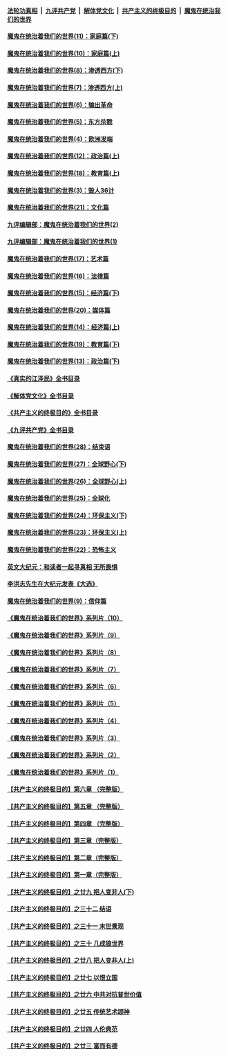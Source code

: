 ####  [法轮功真相](../../../../basic/blob/master/README.md?t=01020812) &nbsp;|&nbsp; [九评共产党](../../../../9ping.md/blob/master/README.md?t=01020812) &nbsp;|&nbsp; [解体党文化](../../../../jtdwh.md/blob/master/README.md?t=01020812)  &nbsp;|&nbsp; [共产主义的终极目的](../../../../gczydzjmd.md/blob/master/README.md?t=01020812) &nbsp;|&nbsp; [魔鬼在统治我们的世界](../../../../mgztzwmdsj.md/blob/master/README.md?t=01020812) 

#### [魔鬼在统治着我们的世界(11)：家庭篇(下)](../pages/nsc422/n10440961.md?t=01020812) 

#### [魔鬼在统治着我们的世界(10)：家庭篇(上)](../pages/nsc422/n10435448.md?t=01020812) 

#### [魔鬼在统治着我们的世界(8)：渗透西方(下)](../pages/nsc422/n10429603.md?t=01020812) 

#### [魔鬼在统治着我们的世界(7)：渗透西方(上)](../pages/nsc422/n10426013.md?t=01020812) 

#### [魔鬼在统治着我们的世界(6)：输出革命](../pages/nsc422/n10421536.md?t=01020812) 

#### [魔鬼在统治着我们的世界(5)：东方杀戮](../pages/nsc422/n10417707.md?t=01020812) 

#### [魔鬼在统治着我们的世界(4)：欧洲发端](../pages/nsc422/n10414890.md?t=01020812) 

#### [魔鬼在统治着我们的世界(12)：政治篇(上)](../pages/nsc422/n10444576.md?t=01020812) 

#### [魔鬼在统治着我们的世界(18)：教育篇(上)](../pages/nsc422/n10526970.md?t=01020812) 

#### [魔鬼在统治着我们的世界(3)：毁人36计](../pages/nsc422/n10411583.md?t=01020812) 

#### [魔鬼在统治着我们的世界(21)：文化篇](../pages/nsc422/n10597706.md?t=01020812) 

#### [九评编辑部：魔鬼在统治着我们的世界(2)](../pages/nsc422/n10410036.md?t=01020812) 

#### [九评编辑部：魔鬼在统治着我们的世界(1)](../pages/nsc422/n10406825.md?t=01020812) 

#### [魔鬼在统治着我们的世界(17)：艺术篇](../pages/nsc422/n10499093.md?t=01020812) 

#### [魔鬼在统治着我们的世界(16)：法律篇](../pages/nsc422/n10485969.md?t=01020812) 

#### [魔鬼在统治着我们的世界(15)：经济篇(下)](../pages/nsc422/n10469975.md?t=01020812) 

#### [魔鬼在统治着我们的世界(20)：媒体篇](../pages/nsc422/n10586579.md?t=01020812) 

#### [魔鬼在统治着我们的世界(14)：经济篇(上)](../pages/nsc422/n10457370.md?t=01020812) 

#### [魔鬼在统治着我们的世界(19)：教育篇(下)](../pages/nsc422/n10564808.md?t=01020812) 

#### [魔鬼在统治着我们的世界(13)：政治篇(下)](../pages/nsc422/n10448270.md?t=01020812) 

#### [《真实的江泽民》全书目录](../pages/nsc422/n13721399.md?t=01020812) 

#### [《解体党文化》全书目录](../pages/nsc422/n13721157.md?t=01020812) 

#### [《共产主义的终极目的》全书目录](../pages/nsc422/n13721048.md?t=01020812) 

#### [《九评共产党》全书目录](../pages/nsc422/n13708085.md?t=01020812) 

#### [魔鬼在统治着我们的世界(28)：结束语](../pages/nsc422/n10936246.md?t=01020812) 

#### [魔鬼在统治着我们的世界(27)：全球野心(下)](../pages/nsc422/n10928319.md?t=01020812) 

#### [魔鬼在统治着我们的世界(26)：全球野心(上)](../pages/nsc422/n10900318.md?t=01020812) 

#### [魔鬼在统治着我们的世界(25)：全球化](../pages/nsc422/n10788205.md?t=01020812) 

#### [魔鬼在统治着我们的世界(24)：环保主义(下)](../pages/nsc422/n10695307.md?t=01020812) 

#### [魔鬼在统治着我们的世界(23)：环保主义(上)](../pages/nsc422/n10688613.md?t=01020812) 

#### [魔鬼在统治着我们的世界(22)：恐怖主义](../pages/nsc422/n10614727.md?t=01020812) 

#### [英文大纪元：和读者一起寻真相 无所畏惧](../pages/nsc422/n12542027.md?t=01020812) 

#### [李洪志先生在大纪元发表《大选》](../pages/nsc422/n12534746.md?t=01020812) 

#### [魔鬼在统治着我们的世界(9)：信仰篇](../pages/nsc422/n10432159.md?t=01020812) 

#### [《魔鬼在统治着我们的世界》系列片（10）](../pages/nsc422/n12292670.md?t=01020812) 

#### [《魔鬼在统治着我们的世界》系列片（9）](../pages/nsc422/n12290859.md?t=01020812) 

#### [《魔鬼在统治着我们的世界》系列片（8）](../pages/nsc422/n12287445.md?t=01020812) 

#### [《魔鬼在统治着我们的世界》系列片（7）](../pages/nsc422/n12283425.md?t=01020812) 

#### [《魔鬼在统治着我们的世界》系列片（6）](../pages/nsc422/n12282314.md?t=01020812) 

#### [《魔鬼在统治着我们的世界》系列片（5）](../pages/nsc422/n12281419.md?t=01020812) 

#### [《魔鬼在统治着我们的世界》系列片（4）](../pages/nsc422/n12274024.md?t=01020812) 

#### [《魔鬼在统治着我们的世界》系列片（3）](../pages/nsc422/n12271322.md?t=01020812) 

#### [《魔鬼在统治着我们的世界》系列片（2）](../pages/nsc422/n12269049.md?t=01020812) 

#### [《魔鬼在统治着我们的世界》系列片（1）](../pages/nsc422/n12267575.md?t=01020812) 

#### [【共产主义的终极目的】第六章 （完整版）](../pages/nsc422/n11428913.md?t=01020812) 

#### [【共产主义的终极目的】第五章 （完整版）](../pages/nsc422/n11428912.md?t=01020812) 

#### [【共产主义的终极目的】第四章 （完整版）](../pages/nsc422/n11428907.md?t=01020812) 

#### [【共产主义的终极目的】第三章（完整版）](../pages/nsc422/n11428848.md?t=01020812) 

#### [【共产主义的终极目的】第二章（完整版）](../pages/nsc422/n11428831.md?t=01020812) 

#### [【共产主义的终极目的】第一章（完整版）](../pages/nsc422/n11417651.md?t=01020812) 

#### [【共产主义的终极目的】之廿九 把人变非人(下)](../pages/nsc422/n11344140.md?t=01020812) 

#### [【共产主义的终极目的】之三十二 结语](../pages/nsc422/n11360535.md?t=01020812) 

#### [【共产主义的终极目的】之三十一 末世景观](../pages/nsc422/n11351129.md?t=01020812) 

#### [【共产主义的终极目的】之三十 几成狼世界](../pages/nsc422/n11348280.md?t=01020812) 

#### [【共产主义的终极目的】之廿八 把人变非人(上)](../pages/nsc422/n11340492.md?t=01020812) 

#### [【共产主义的终极目的】之廿七 以恨立国](../pages/nsc422/n11336944.md?t=01020812) 

#### [【共产主义的终极目的】之廿六 中共对抗普世价值](../pages/nsc422/n11324785.md?t=01020812) 

#### [【共产主义的终极目的】之廿五 传统艺术颂神](../pages/nsc422/n11296396.md?t=01020812) 

#### [【共产主义的终极目的】之廿四 人伦典范](../pages/nsc422/n11296397.md?t=01020812) 

#### [【共产主义的终极目的】之廿三 富而有德](../pages/nsc422/n11283598.md?t=01020812) 

